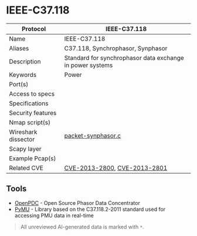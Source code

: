 # IEEE-C37.118

| Protocol | IEEE-C37.118 |
|---|---|
| Name | IEEE-C37.118 |
| Aliases | C37.118, Synchrophasor, Synphasor |
| Description | Standard for synchrophasor data exchange in power systems |
| Keywords | Power |
| Port(s) |  |
| Access to specs |  |
| Specifications |  |
| Security features |  |
| Nmap script(s) |  |
| Wireshark dissector | [packet-synphasor.c](https://github.com/wireshark/wireshark/blob/master/epan/dissectors/packet-synphasor.c) |
| Scapy layer |  |
| Example Pcap(s) |  |
| Related CVE | [CVE-2013-2800](https://nvd.nist.gov/vuln/detail/CVE-2013-2800), [CVE-2013-2801](https://nvd.nist.gov/vuln/detail/CVE-2013-2801) |

## Tools
- [OpenPDC](https://github.com/GridProtectionAlliance/openPDC) - Open Source Phasor Data Concentrator
- [PyMU](https://github.com/iti/pymu) - Library based on the C37.118.2-2011 standard used for accessing PMU data in real-time

> All unreviewed AI-generated data is marked with `*`.
